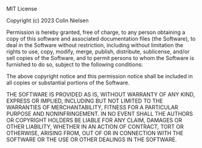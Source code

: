 MIT License

Copyright (c) 2023 Colin Nielsen

Permission is hereby granted, free of charge, to any person obtaining a copy of this software and associated documentation files (the Software), to
deal in the Software without restriction, including without limitation the rights to use, copy, modify, merge, publish, distribute, sublicense, and/or
sell copies of the Software, and to permit persons to whom the Software is furnished to do so, subject to the following conditions:

The above copyright notice and this permission notice shall be included in all copies or substantial portions of the Software.

THE SOFTWARE IS PROVIDED AS IS, WITHOUT WARRANTY OF ANY KIND, EXPRESS OR IMPLIED, INCLUDING BUT NOT LIMITED TO THE WARRANTIES OF MERCHANTABILITY,
FITNESS FOR A PARTICULAR PURPOSE AND NONINFRINGEMENT. IN NO EVENT SHALL THE AUTHORS OR COPYRIGHT HOLDERS BE LIABLE FOR ANY CLAIM, DAMAGES OR OTHER
LIABILITY, WHETHER IN AN ACTION OF CONTRACT, TORT OR OTHERWISE, ARISING FROM, OUT OF OR IN CONNECTION WITH THE SOFTWARE OR THE USE OR OTHER DEALINGS
IN THE SOFTWARE.
